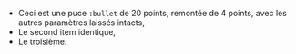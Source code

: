 * Ceci est une puce `:bullet` de 20 points, remontée de 4 points, avec les autres paramètres laissés intacts,
* Le second item identique,
* Le troisième.